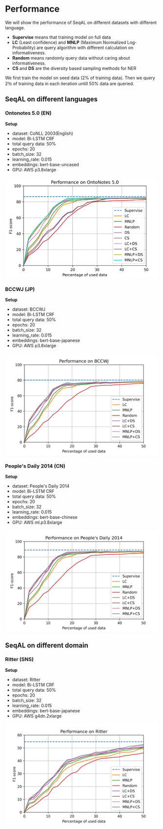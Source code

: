 # Performance

We will show the performance of SeqAL on different datasets with different language.

- **Supervise** means that training model on full data
- **LC** (Least confidence) and **MNLP** (Maximum Normalized Log-Probability) are query algorithm with different calculation on informativeness. 
- **Random** means randomly query data without caring about informativeness.
- **CS** and **DS** are the diversity based sampling methods for NER

We first train the model on seed data (2% of training data). Then we query 2％ of training data in each iteration untill 50% data are queried.

## SeqAL on different languages

### Ontonotes 5.0 (EN)

**Setup**

- dataset: CoNLL 2003(English)
- model: Bi-LSTM CRF
- total query data: 50%
- epochs: 20
- batch_size: 32
- learning_rate: 0.015
- embeddings: bert-base-uncased
- GPU: AWS p3.8xlarge


![ontonotes](images/f1_ontonotes.png)


### BCCWJ (JP)

**Setup**

- dataset: BCCWJ
- model: Bi-LSTM CRF
- total query data: 50%
- epochs: 20
- batch_size: 32
- learning_rate: 0.015
- embeddings: bert-base-japanese 
- GPU: AWS p3.8xlarge

![bccwj](images/f1_bccwj.jpg)



### People's Daily 2014 (CN)

**Setup**

- dataset: People's Daily 2014
- model: Bi-LSTM CRF
- total query data: 50%
- epochs: 20
- batch_size: 32
- learning_rate: 0.015
- embeddings: bert-base-chinese 
- GPU: AWS ml.p3.8xlarge

![people_daily](images/f1_people_daily.jpg)


## SeqAL on different domain


### Ritter (SNS)

**Setup**

- dataset: Ritter
- model: Bi-LSTM CRF
- total query data: 50%
- epochs: 20
- batch_size: 32
- learning_rate: 0.015
- embeddings: bert-base-japanese 
- GPU: AWS g4dn.2xlarge

![ritter](images/f1_ritter.jpg)